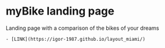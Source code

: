 # myBike landing page
Landing page with a comparison of the bikes of your dreams
```
- [LINK](https://igor-1987.github.io/layout_miami/)
```
